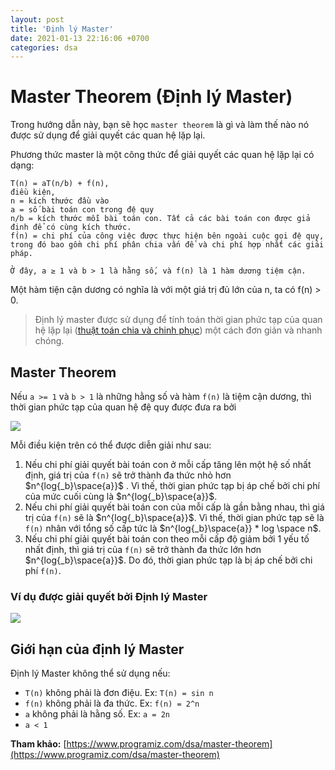 ```yaml
---
layout: post
title: 'Định lý Master'
date: 2021-01-13 22:16:06 +0700
categories: dsa
---
```

# Master Theorem (Định lý Master)
Trong hướng dẫn này, bạn sẽ học `master theorem` là gì và làm thế nào nó được sử dụng để giải quyết các quan hệ lặp lại.

Phương thức master là một công thức để giải quyết các quan hệ lặp lại có dạng:
```
T(n) = aT(n/b) + f(n),
điều kiện,
n = kích thước đầu vào
a = số bài toán con trong đệ quy
n/b = kích thước mỗi bài toán con. Tất cả các bài toán con được giả định để có cùng kích thước.
f(n) = chi phí của công việc được thực hiện bên ngoài cuộc gọi đệ quy,
trong đó bao gồm chi phí phân chia vấn đề và chi phí hợp nhất các giải pháp.

Ở đây, a ≥ 1 và b > 1 là hằng số, và f(n) là 1 hàm dương tiệm cận.
```

Một hàm tiện cận dương có nghĩa là với một giá trị đủ lớn của n, ta có f(n) > 0.

> Định lý master được sử dụng để tính toán thời gian phức tạp của quan hệ lặp lại ([thuật toán chia và chinh phục](https://www.programiz.com/dsa/divide-and-conquer)) một cách đơn giản và nhanh chóng.

## Master Theorem
Nếu `a >= 1` và `b > 1` là những hằng số và hàm `f(n)` là tiệm cận dương, thì thời gian phức tạp của quan hệ đệ quy được đưa ra bởi

![]( /images/dsa/master-theorem.png)

Mỗi điều kiện trên có thể được diễn giải như sau:
1. Nếu chi phí giải quyết bài toán con ở mỗi cấp tăng lên một hệ số nhất định, giá trị của `f(n)` sẽ trở thành đa thức nhỏ hơn $n^{log{_b}\space{a}}$ . Vì thế, thời gian phức tạp bị áp chế bởi chi phí của mức cuối cùng là $n^{log{_b}\space{a}}$.
2. Nếu chi phí giải quyết bài toán con của mỗi cấp là gần bằng nhau, thì giá trị của `f(n)` sẽ là $n^{log{_b}\space{a}}$. Vì thế, thời gian phức tạp sẽ là `f(n)` nhân với tổng số cấp tức là $n^{log{_b}\space{a}} * log \space n$.
3. Nếu chi phí giải quyết bài toán con theo mỗi cấp độ giảm bởi 1 yếu tố nhất định, thì giá trị của `f(n)` sẽ trở thành đa thức lớn hơn $n^{log{_b}\space{a}}$. Do đó, thời gian phức tạp là bị áp chế bởi chi phí `f(n)`.

### Ví dụ được giải quyết bởi Định lý Master
![](/images/dsa/example-of-master-theorem.png)

## Giới hạn của định lý Master
Định lý Master không thể sử dụng nếu:
+ `T(n)` không phải là đơn điệu. Ex: `T(n) = sin n`
+ `f(n)` không phải là đa thức. Ex: `f(n) = 2^n`
+ `a` không phải là hằng số. Ex: `a = 2n`
+ `a < 1`

**Tham khảo:**
[https://www.programiz.com/dsa/master-theorem](https://www.programiz.com/dsa/master-theorem)